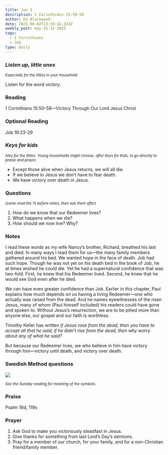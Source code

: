 ```yaml
---
title: Jun 3
description: 1 Corinthians 15:50-58
author: Ed Blackwood
date: 2025-06-02T13:34:42.224Z
weekly_post: may-25-31-2025
tags:
  - 1 Corinthians
  - Job
type: daily
---
```

### *Listen up, little ones*

<div><small><i>Especially for the littles in your household.</i></small></div>

Listen for the word *victory*.

### Reading

1 Corinthians 15:50-58—Victory Through Our Lord Jesus Christ

### Optional Reading

Job 19:23-29

### *Keys for kids*

<div><small><i>Also for the littles. Young households might choose, after Keys for Kids, to go directly to praise and prayer.</i></small></div>

* Except those alive when Jesus returns, we will all die.
* If we believe in Jesus we don’t have to fear death.
* We have victory over death in Jesus.

### Questions

<div><small><i>(some read the ?s before notes, then ask them after)</i></small></div>

1. How do we know that our Redeemer lives?
2. What happens when we die?
3. How should we now live? Why?

### Notes

I read these words as my wife Nancy’s brother, Richard, breathed his last and died. In many ways I read them for us—the many family members gathered around his bed. We wanted hope in the face of death. Job had such hope. Though he was not yet on his death bed in the book of Job, he at times wished he could die. Yet he had a supernatural confidence that was two-fold. First, he knew that his Redeemer lived. Second, he knew that he would see God even after he died.

We can have even greater confidence than Job. Earlier in this chapter, Paul explains how much depends on us having a living Redeemer—one who actually was raised from the dead. And he names eyewitnesses of the risen Jesus, many of whom (Paul himself included) his readers could have gone and spoken to. Without Jesus’s resurrection, we are to be pitied more than anyone else, our gospel and our faith is worthless. 

Timothy Keller has written *if Jesus rose from the dead, then you have to accept all that he said; if he didn’t rise from the dead, then why worry about any of what he said?*

But because our Redeemer lives, we who believe in him have victory through him—victory until death, and victory over death.

### Swedish Method questions

![](/static/img/family_worship_study_ed-swedish_questions.png)

<div><small><i>See the Sunday reading for meaning of the symbols.</i></small></div>

### Praise

P﻿salm 16d, 119s

### Prayer

1. Ask God to make you victoriously steadfast in Jesus.
2. Give thanks for something from last Lord’s Day’s sermons.
3. Pray for a member of our church, for your family, and for a non-Christian friend/family member.